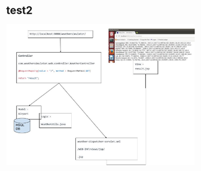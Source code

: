 # test2

![alt text](https://github.com/dhanyapradeep/weather/blob/master/src/main/resources/weather.jpg)
